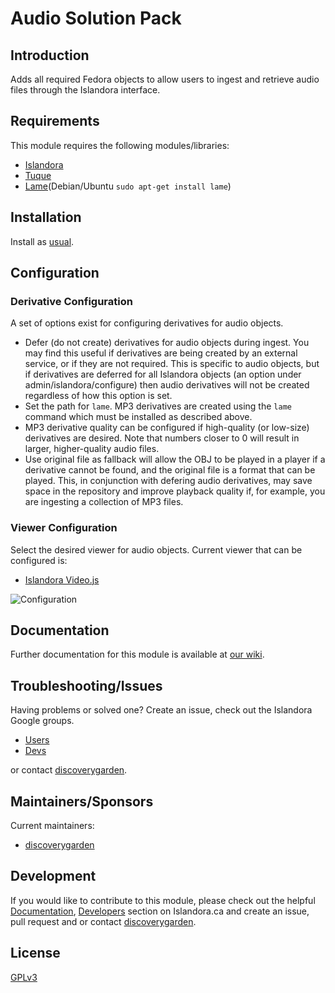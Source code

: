 # Audio Solution Pack

## Introduction

Adds all required Fedora objects to allow users to ingest and retrieve audio
files through the Islandora interface.

## Requirements

This module requires the following modules/libraries:

* [Islandora](https://github.com/discoverygarden/islandora)
* [Tuque](https://github.com/islandora/tuque)
* [Lame](http://lame.sourceforge.net)(Debian/Ubuntu `sudo apt-get install lame`)

## Installation

Install as
[usual](https://www.drupal.org/docs/8/extending-drupal-8/installing-drupal-8-modules).

## Configuration

### Derivative Configuration

A set of options exist for configuring derivatives for audio objects. 

* Defer (do not create) derivatives for audio objects during ingest. You may
find this useful if derivatives are being created by an external service,
or if they are not required. This is specific to audio objects, but if 
derivatives are deferred for all Islandora objects (an option under 
admin/islandora/configure) then audio derivatives will not be created 
regardless of how this option is set.
* Set the path for `lame`. MP3 derivatives are created using the `lame` 
command which must be installed as described above.
* MP3 derivative quality can be configured if high-quality (or low-size)
 derivatives are desired. Note that numbers closer to 0 will result in 
 larger, higher-quality audio files.
* Use original file as fallback will allow the OBJ to be played in a 
player if a derivative cannot be found, and the original file is a 
format that can be played. This, in conjunction with defering audio 
derivatives, may save space in the repository and improve playback 
quality if, for example, you are ingesting a collection of MP3 files. 
 
 ### Viewer Configuration

Select the desired viewer for audio objects. Current viewer that can 
be configured is:

* [Islandora Video.js](https://github.com/discoverygarden/islandora_videojs)

![Configuration](https://cloud.githubusercontent.com/assets/1943338/18892256/42a78df0-84df-11e6-8e51-6b67c1a8c81a.png)

## Documentation

Further documentation for this module is available at
[our wiki](https://wiki.duraspace.org/display/ISLANDORA/Audio+Solution+Pack).

## Troubleshooting/Issues

Having problems or solved one? Create an issue, check out the Islandora Google
groups.

* [Users](https://groups.google.com/forum/?hl=en&fromgroups#!forum/islandora)
* [Devs](https://groups.google.com/forum/?hl=en&fromgroups#!forum/islandora-dev)

or contact [discoverygarden](http://support.discoverygarden.ca).

## Maintainers/Sponsors

Current maintainers:

* [discoverygarden](http://www.discoverygarden.ca)

## Development

If you would like to contribute to this module, please check out the helpful
[Documentation](https://github.com/Islandora/islandora/wiki#wiki-documentation-for-developers),
[Developers](http://islandora.ca/developers) section on Islandora.ca and create
an issue, pull request and or contact
[discoverygarden](http://support.discoverygarden.ca).

## License

[GPLv3](http://www.gnu.org/licenses/gpl-3.0.txt)
